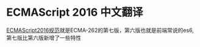 # ECMAScript 2016 中文翻译
[ECMAScript2016规范](http://www.ecma-international.org/ecma-262/7.0/index.html)就是ECMA-262的第七版，第六版也就是前端常说的es6,第七版比第六版新增了一些特性